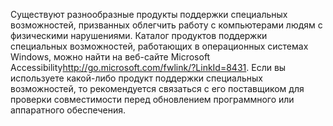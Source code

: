 <Token xmlns:xlink="http://www.w3.org/1999/xlink">Существуют разнообразные продукты поддержки специальных возможностей, призванных облегчить работу с компьютерами людям с физическими нарушениями. Каталог продуктов поддержки специальных возможностей, работающих в операционных системах Windows, можно найти на <externalLink xmlns="http://ddue.schemas.microsoft.com/authoring/2003/5"><linkText>веб-сайте Microsoft Accessibility</linkText><linkUri>http://go.microsoft.com/fwlink/?LinkId=8431</linkUri></externalLink>. Если вы используете какой-либо продукт поддержки специальных возможностей, то рекомендуется связаться с его поставщиком для проверки совместимости перед обновлением программного или аппаратного обеспечения.</Token>

<!--HONumber=Jul16_HO3-->


